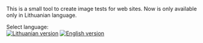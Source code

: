 This is a small tool to create image tests for web sites. Now is only available only in Lithuanian language.

Select language: <br />
[![Lithuanian version](./wiki/images/flags/lithuani.gif)](https://github.com/MekDrop/PTKurejas/wiki/Pagrindinis-puslapis)
[![English version](./wiki/images/flags/usa.gif)](https://github.com/MekDrop/PTKurejas/wiki/Main-page)